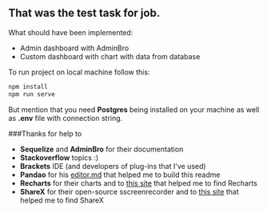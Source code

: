 ## That was the test task for job.
What should have been implemented:
-  Admin dashboard with AdminBro
- Custom dashboard with chart with data from database

To run project on local machine follow this:
```bash
npm install
npm run serve
```
But mention that you need **Postgres** being installed on your machine as well as **.env** file with connection string.

###Thanks for help to

* **Sequelize** and **AdminBro** for their documentation
* **Stackoverflow** topics :)
* **Brackets** IDE (and  developers of plug-ins that I've used)
* **Pandao** for his [editor.md](https://pandao.github.io/editor.md/en.html "editor.md") that helped me to build this readme
* **Recharts** for their charts and to [this site](https://livecodestream.dev/post/2020-08-08-7-react-chart-libraries-for-your-web-projects/// "this site") that helped me to find Recharts
* **ShareX** for their open-source sscreenrecorder and to [this site](https://www.goodfirms.co/blog/top-7-free-and-open-source-screen-recording-software "this site") that helped me to find ShareX